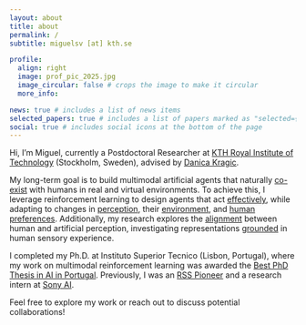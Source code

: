 ```yaml
---
layout: about
title: about
permalink: /
subtitle: miguelsv [at] kth.se

profile:
  align: right
  image: prof_pic_2025.jpg
  image_circular: false # crops the image to make it circular
  more_info:

news: true # includes a list of news items
selected_papers: true # includes a list of papers marked as "selected={true}"
social: true # includes social icons at the bottom of the page
---
```


Hi, I’m Miguel, currently a Postdoctoral Researcher at <a href="https://www.kth.se/en">KTH Royal Institute of Technology</a> (Stockholm, Sweden), advised by <a href="https://www.csc.kth.se/~danik/">Danica Kragic</a>. 

My long-term goal is to build multimodal artificial agents that naturally <a href="https://arxiv.org/abs/2502.04809/">co-exist</a> with humans in real and virtual environments. To achieve this, I leverage reinforcement learning to design agents that act <a href="https://arxiv.org/abs/2406.12563v1">effectively</a>, while adapting to changes in <a href="https://arxiv.org/abs/2202.03390">perception</a>, their <a href="https://openreview.net/forum?id=IxRf7Q3s5e">environment</a>, and <a href="https://www.diva-portal.org/smash/record.jsf?pid=diva2%3A1942924&dswid=1366">human preferences</a>. Additionally, my research explores the <a href="https://openreview.net/forum?id=3f8i9GlBzu">alignment</a> between human and artificial perception, investigating representations <a href="https://arxiv.org/abs/2502.03081/">grounded</a> in human sensory experience.

I completed my Ph.D. at Instituto Superior Tecnico (Lisbon, Portugal), where my work on multimodal reinforcement learning was awarded the <a href="https://www.appia.pt/2024/10/07/vencedor-do-concurso-melhor-tese-de-doutoramento/">Best PhD Thesis in AI in Portugal</a>. Previously, I was an <a href="https://sites.google.com/view/rsspioneers2021/participants">RSS Pioneer</a> and a research intern at <a href="https://ai.sony/">Sony AI</a>.

Feel free to explore my work or reach out to discuss potential collaborations!